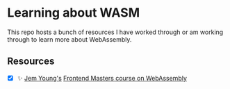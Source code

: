 # Learning about WASM
This repo hosts a bunch of resources I have worked through or am working through to learn more about WebAssembly.


## Resources
- [x] ✨ [Jem Young's](https://twitter.com/JemYoung) [Frontend Masters course on WebAssembly](https://frontendmasters.com/courses/web-assembly/)